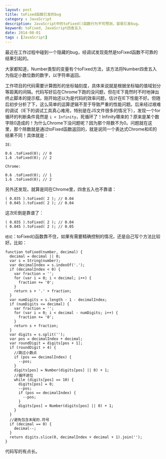 ```yaml
---
layout: post
title: toFixed函数引发的bug
category : JavaScript
description: JavaScript中的toFixed()函数行为不可预测，容易引发bug。
keyword: toFixed, JavaScript四舍五入
date: 2014-08-01
tags : [JavaScript]
---
```



最近在工作过程中碰到一个隐藏的bug，经调试发现竟然是toFixed函数不可靠的结果引起的。

大家都知道，Number类型的变量有个toFixed方法，该方法将Number四舍五入为指定小数位数的数字，以字符串返回。

工作项目的代码需要计算图形的坐标轴刻度，具体来说就是根据坐标轴的值域划分等距离的间隔。代码写好后在Chrome下跑的没问题，但在IE下竟然时不时地弹出终止脚本的提示框。刚开始还以为是代码的效率问题，估计在IE下性能不好。但随后初步分析了下，这么简单的运算逻辑不至于导致严重的性能问题。后来经过艰难的调试（IE下的调试工具真心难用，特别是在JS文件很多的情况下），发现一个for循环的判断条件竟然是 `i < Infinity`，死循环了！Infinity哪来的？原来是某个数字除0造成的！为什么Chrome下没问题呢？因为那个除数不为0。问题就在这里，那个除数就是通过toFixed函数返回的，就是说同一个表达式Chrome和IE的结果不同！具体就是：

<!--break-->

`IE:`

	0.6 .toFixed(0); // 0
	1.6 .toFixed(0); // 2

`Chrome:`

	0.6 .toFixed(0); // 1
	1.6 .toFixed(0); // 2

另外还发现，就算是同在Chrome里，四舍五入也不靠谱：

	( 0.035 ).toFixed( 2 ); // 0.04
	( 0.045 ).toFixed( 2 ); // 0.04

这次IE倒是靠谱了：

	( 0.035 ).toFixed( 2 ); // 0.04
	( 0.045 ).toFixed( 2 ); // 0.05

`结论`：toFixed()函数靠不住，如果有需要精确控制的情况，还是自己写个方法比较好。比如：

	function toFixed(number, decimal) {
	  decimal = decimal || 0;
	  var s = String(number);
	  var decimalIndex = s.indexOf('.');
	  if (decimalIndex < 0) {
	    var fraction = '';
	    for (var i = 0; i < decimal; i++) {
	      fraction += '0';
	    }
	    return s + '.' + fraction;
	  }
	  var numDigits = s.length - 1 - decimalIndex;
	  if (numDigits <= decimal) {
	    var fraction = '';
	    for (var i = 0; i < decimal - numDigits; i++) {
	      fraction += '0';
	    }
	    return s + fraction;
	  }
	  var digits = s.split('');
	  var pos = decimalIndex + decimal;
	  var roundDigit = digits[pos + 1];
	  if (roundDigit > 4) {
	  	//跳过小数点
	    if (pos == decimalIndex) {
	      --pos;
	    }
	    digits[pos] = Number(digits[pos] || 0) + 1;
	    //循环进位
	    while (digits[pos] == 10) {
	      digits[pos] = 0;
	      --pos;
	      if (pos == decimalIndex) {
	        --pos;
	      }
	      digits[pos] = Number(digits[pos] || 0) + 1;
	    }
	  }
	  //避免包含末尾的.符号
	  if (decimal == 0) {
	    decimal--;
	  }
	  return digits.slice(0, decimalIndex + decimal + 1).join('');
	}

代码写的有点长。